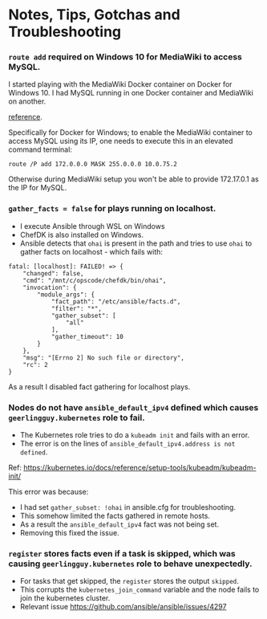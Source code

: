 # Notes, Tips, Gotchas and Troubleshooting

### `route add` required on Windows 10 for MediaWiki to access MySQL.

I started playing with the MediaWiki Docker container on Docker for Windows 10. I had MySQL running in one Docker container and MediaWiki on another.

[reference](https://github.com/docker/for-win/issues/221).

Specifically for Docker for Windows; to enable the MediaWiki container to access MySQL using its IP, one needs to execute this in an elevated command terminal:

`route /P add 172.0.0.0 MASK 255.0.0.0 10.0.75.2`

Otherwise during MediaWiki setup you won't be able to provide 172.17.0.1 as the IP for MySQL.

### `gather_facts = false` for plays running on localhost.

* I execute Ansible through WSL on Windows
* ChefDK is also installed on Windows.
* Ansible detects that `ohai` is present in the path and tries to use `ohai` to gather facts on localhost - which fails with:

```
fatal: [localhost]: FAILED! => {
    "changed": false,
    "cmd": "/mnt/c/opscode/chefdk/bin/ohai",
    "invocation": {
        "module_args": {
            "fact_path": "/etc/ansible/facts.d",
            "filter": "*",
            "gather_subset": [
                "all"
            ],
            "gather_timeout": 10
        }
    },
    "msg": "[Errno 2] No such file or directory",
    "rc": 2
}
```

As a result I disabled fact gathering for localhost plays.

### Nodes do not have `ansible_default_ipv4` defined which causes `geerlingguy.kubernetes` role to fail.

* The Kubernetes role tries to do a `kubeadm init` and fails with an error.
* The error is on the lines of `ansible_default_ipv4.address is not defined`.

Ref: https://kubernetes.io/docs/reference/setup-tools/kubeadm/kubeadm-init/

This error was because:

* I had set `gather_subset: !ohai` in ansible.cfg for troubleshooting.
* This somehow limited the facts gathered in remote hosts.
* As a result the `ansible_default_ipv4` fact was not being set.
* Removing this fixed the issue.

### `register` stores facts even if a task is skipped, which was causing `geerlingguy.kubernetes` role to behave unexpectedly.

* For tasks that get skipped, the `register` stores the output `skipped`.
* This corrupts the `kubernetes_join_command` variable and the node fails to join the kubernetes cluster.
* Relevant issue https://github.com/ansible/ansible/issues/4297
